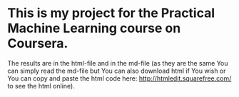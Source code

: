 # This is my project for the Practical Machine Learning course on Coursera.

The results are in the html-file and in the md-file (as they are the same You can simply read the md-file but You can also download html if You wish or You can copy and paste the html code here: http://htmledit.squarefree.com/ to see the html online).
